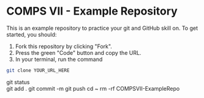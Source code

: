 # COMPS VII - Example Repository

This is an example repository to practice your git and GitHub skill on. To get started, you should:
1. Fork this repository by clicking "Fork".
2. Press the green "Code" button and copy the URL.
3. In your terminal, run the command
```bash
git clone YOUR_URL_HERE
```
git status  
git add .
git commit -m
git push
cd ~
rm -rf COMPSVII-ExampleRepo
